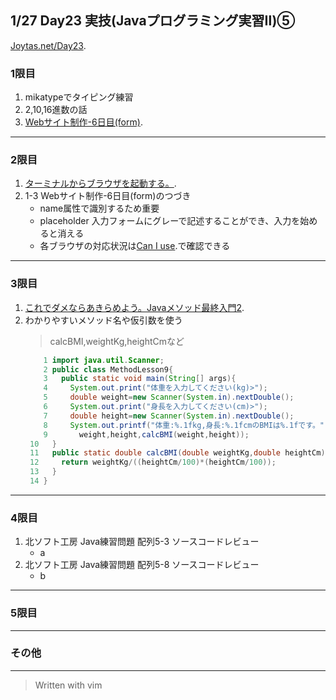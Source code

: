 ## 1/27 Day23 実技(Javaプログラミング実習Ⅱ)⑤
[Joytas.net/Day23](https://joytas.net/%e8%a8%93%e7%b7%b4/day23).
### 1限目
1. mikatypeでタイピング練習
2. 2,10,16進数の話
3. [Webサイト制作-6日目(form)](https://joytas.net/programming/website/website06).
---
### 2限目
1. [ターミナルからブラウザを起動する。](https://joytas.net/mac/open_browser_from_terminal).
1. 1-3 Webサイト制作-6日目(form)のつづき
	- name属性で識別するため重要
	- placeholder 入力フォームにグレーで記述することができ、入力を始めると消える  
	- 各ブラウザの対応状況は[Can I use](https://caniuse.com/#home).で確認できる
---
### 3限目
1. [これでダメならあきらめよう。Javaメソッド最終入門2](https://joytas.net/programming/java_last_method_2).
1. わかりやすいメソッド名や仮引数を使う
	> calcBMI,weightKg,heightCmなど
	~~~java
		1 import java.util.Scanner;
		2 public class MethodLesson9{
		3   public static void main(String[] args){
		4     System.out.print("体重を入力してください(kg)>");
		5     double weight=new Scanner(System.in).nextDouble();
		6     System.out.print("身長を入力してください(cm)>");
		7     double height=new Scanner(System.in).nextDouble();
		8     System.out.printf("体重:%.1fkg,身長:%.1fcmのBMIは%.1fです。",
		9       weight,height,calcBMI(weight,height));
	 10   }
	 11   public static double calcBMI(double weightKg,double heightCm){
	 12     return weightKg/((heightCm/100)*(heightCm/100));
	 13   }
	 14 }
	~~~
---
### 4限目
1. 北ソフト工房 Java練習問題 配列5-3 ソースコードレビュー
	- a
1. 北ソフト工房 Java練習問題 配列5-8 ソースコードレビュー
	- b
---
### 5限目
---
### その他
---
> Written with vim
